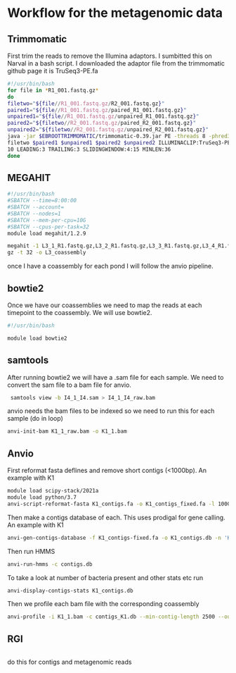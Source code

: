 # Workflow for the metagenomic data

**Trimmomatic**
------
First trim the reads to remove the Illumina adaptors. I sumbitted this on Narval in a bash script.
I downloaded the adaptor file from the trimmomatic github page it is TruSeq3-PE.fa

```bash
#!/usr/bin/bash
for file in *R1_001.fastq.gz*
do
filetwo="${file//R1_001.fastq.gz/R2_001.fastq.gz}"
paired1="${file//R1_001.fastq.gz/paired_R1_001.fastq.gz}"
unpaired1="${file//R1_001.fastq.gz/unpaired_R1_001.fastq.gz}"
paired2="${filetwo//R2_001.fastq.gz/paired_R2_001.fastq.gz}"
unpaired2="${filetwo//R2_001.fastq.gz/unpaired_R2_001.fastq.gz}"
java -jar $EBROOTTRIMMOMATIC/trimmomatic-0.39.jar PE -threads 8 -phred33 $file $
filetwo $paired1 $unpaired1 $paired2 $unpaired2 ILLUMINACLIP:TruSeq3-PE.fa:2:30:
10 LEADING:3 TRAILING:3 SLIDINGWINDOW:4:15 MINLEN:36
done
```
**MEGAHIT**
------
```bash
#!/usr/bin/bash
#SBATCH --time=8:00:00
#SBATCH --account=
#SBATCH --nodes=1
#SBATCH --mem-per-cpu=10G
#SBATCH --cpus-per-task=32
module load megahit/1.2.9

megahit -1 L3_1_R1.fastq.gz,L3_2_R1.fastq.gz,L3_3_R1.fastq.gz,L3_4_R1.fastq.gz,L3_5_R1.fastq.gz -2 L3_1_R2.fastq.gz,L3_2_R2.fastq.gz,L3_3_R2.fastq.gz,L3_4_R2.fastq.gz,L3_5_R2.fastq.
gz -t 32 -o L3_coassembly
```
once I have a coassembly for each pond I will follow the anvio pipeline.

**bowtie2**
------
Once we have our coassemblies we need to map the reads at each timepoint to the coassembly.
We will use bowtie2.

```bash
#!/usr/bin/bash

module load bowtie2

```
**samtools**
------
After running bowtie2 we will have a .sam file for each sample. We need to convert the sam file to a bam file for anvio.

```bash
 samtools view -b I4_1_I4.sam > I4_1_I4_raw.bam
```
anvio needs the bam files to be indexed so we need to run this for each sample (do in loop)

```bash
anvi-init-bam K1_1_raw.bam -o K1_1.bam
```

**Anvio**
------
First reformat fasta deflines and remove short contigs (<1000bp). An example with K1

```bash
module load scipy-stack/2021a
module load python/3.7
anvi-script-reformat-fasta K1_contigs.fa -o K1_contigs_fixed.fa -l 1000 --simplify-names
```

Then make a contigs database of each. This uses prodigal for gene calling. An example with K1

```bash
anvi-gen-contigs-database -f K1_contigs-fixed.fa -o K1_contigs.db -n 'K1 contigs database'
```

Then run HMMS

```bash
anvi-run-hmms -c contigs.db
```

To take a look at number of bacteria present and other stats etc run 

```bash
anvi-display-contigs-stats K1_contigs.db
```
Then we profile each bam file with the corresponding coassembly

```bash
anvi-profile -i K1_1.bam -c contigs_K1.db --min-contig-length 2500 --output-dir K1_1_profile --sample-name K1_1
```
**RGI**
------
```bash

```
do this for contigs and metagenomic reads
